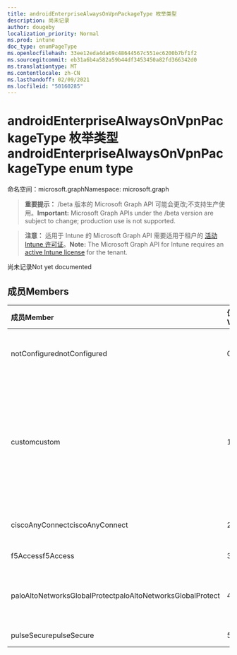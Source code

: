 ```yaml
---
title: androidEnterpriseAlwaysOnVpnPackageType 枚举类型
description: 尚未记录
author: dougeby
localization_priority: Normal
ms.prod: intune
doc_type: enumPageType
ms.openlocfilehash: 33ee12eda4da69c48644567c551ec6200b7bf1f2
ms.sourcegitcommit: eb31a6b4a582a59b44df3453450a82fd366342d0
ms.translationtype: MT
ms.contentlocale: zh-CN
ms.lasthandoff: 02/09/2021
ms.locfileid: "50160285"
---
```

# <a name="androidenterprisealwaysonvpnpackagetype-enum-type"></a><span data-ttu-id="6bbd3-103">androidEnterpriseAlwaysOnVpnPackageType 枚举类型</span><span class="sxs-lookup"><span data-stu-id="6bbd3-103">androidEnterpriseAlwaysOnVpnPackageType enum type</span></span>

<span data-ttu-id="6bbd3-104">命名空间：microsoft.graph</span><span class="sxs-lookup"><span data-stu-id="6bbd3-104">Namespace: microsoft.graph</span></span>

> <span data-ttu-id="6bbd3-105">**重要提示：** /beta 版本的 Microsoft Graph API 可能会更改;不支持生产使用。</span><span class="sxs-lookup"><span data-stu-id="6bbd3-105">**Important:** Microsoft Graph APIs under the /beta version are subject to change; production use is not supported.</span></span>

> <span data-ttu-id="6bbd3-106">**注意：** 适用于 Intune 的 Microsoft Graph API 需要适用于租户的 [活动 Intune 许可证](https://go.microsoft.com/fwlink/?linkid=839381)。</span><span class="sxs-lookup"><span data-stu-id="6bbd3-106">**Note:** The Microsoft Graph API for Intune requires an [active Intune license](https://go.microsoft.com/fwlink/?linkid=839381) for the tenant.</span></span>

<span data-ttu-id="6bbd3-107">尚未记录</span><span class="sxs-lookup"><span data-stu-id="6bbd3-107">Not yet documented</span></span>

## <a name="members"></a><span data-ttu-id="6bbd3-108">成员</span><span class="sxs-lookup"><span data-stu-id="6bbd3-108">Members</span></span>
|<span data-ttu-id="6bbd3-109">成员</span><span class="sxs-lookup"><span data-stu-id="6bbd3-109">Member</span></span>|<span data-ttu-id="6bbd3-110">值</span><span class="sxs-lookup"><span data-stu-id="6bbd3-110">Value</span></span>|<span data-ttu-id="6bbd3-111">说明</span><span class="sxs-lookup"><span data-stu-id="6bbd3-111">Description</span></span>|
|:---|:---|:---|
|<span data-ttu-id="6bbd3-112">notConfigured</span><span class="sxs-lookup"><span data-stu-id="6bbd3-112">notConfigured</span></span>|<span data-ttu-id="6bbd3-113">0</span><span class="sxs-lookup"><span data-stu-id="6bbd3-113">0</span></span>|<span data-ttu-id="6bbd3-114">未配置;此值将被忽略。</span><span class="sxs-lookup"><span data-stu-id="6bbd3-114">Not configured; this value is ignored.</span></span>|
|<span data-ttu-id="6bbd3-115">custom</span><span class="sxs-lookup"><span data-stu-id="6bbd3-115">custom</span></span>|<span data-ttu-id="6bbd3-116">1 </span><span class="sxs-lookup"><span data-stu-id="6bbd3-116">1</span></span>|<span data-ttu-id="6bbd3-117">自定义程序包名称，ITPro 可以提供想要使用的 VPN 客户端的程序包名称。</span><span class="sxs-lookup"><span data-stu-id="6bbd3-117">Custom package name, the ITPro can supply the package name of the VPN client they want to use.</span></span>|
|<span data-ttu-id="6bbd3-118">ciscoAnyConnect</span><span class="sxs-lookup"><span data-stu-id="6bbd3-118">ciscoAnyConnect</span></span>|<span data-ttu-id="6bbd3-119">2 </span><span class="sxs-lookup"><span data-stu-id="6bbd3-119">2</span></span>|<span data-ttu-id="6bbd3-120">Cisco AnyConnect。</span><span class="sxs-lookup"><span data-stu-id="6bbd3-120">Cisco AnyConnect.</span></span>|
|<span data-ttu-id="6bbd3-121">f5Access</span><span class="sxs-lookup"><span data-stu-id="6bbd3-121">f5Access</span></span>|<span data-ttu-id="6bbd3-122">3 </span><span class="sxs-lookup"><span data-stu-id="6bbd3-122">3</span></span>|<span data-ttu-id="6bbd3-123">F5 Access。</span><span class="sxs-lookup"><span data-stu-id="6bbd3-123">F5 Access.</span></span>|
|<span data-ttu-id="6bbd3-124">paloAltoNetworksGlobalProtect</span><span class="sxs-lookup"><span data-stu-id="6bbd3-124">paloAltoNetworksGlobalProtect</span></span>|<span data-ttu-id="6bbd3-125">4 </span><span class="sxs-lookup"><span data-stu-id="6bbd3-125">4</span></span>|<span data-ttu-id="6bbd3-126">Palo Alto Networks GlobalProtect。</span><span class="sxs-lookup"><span data-stu-id="6bbd3-126">Palo Alto Networks GlobalProtect.</span></span>|
|<span data-ttu-id="6bbd3-127">pulseSecure</span><span class="sxs-lookup"><span data-stu-id="6bbd3-127">pulseSecure</span></span>|<span data-ttu-id="6bbd3-128">5 </span><span class="sxs-lookup"><span data-stu-id="6bbd3-128">5</span></span>|<span data-ttu-id="6bbd3-129">脉冲安全。</span><span class="sxs-lookup"><span data-stu-id="6bbd3-129">Pulse Secure.</span></span>|




